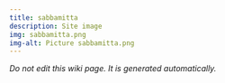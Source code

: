 ```yaml
---
title: sabbamitta
description: Site image
img: sabbamitta.png
img-alt: Picture sabbamitta.png
---
```


_Do not edit this wiki page. It is generated automatically._ 

